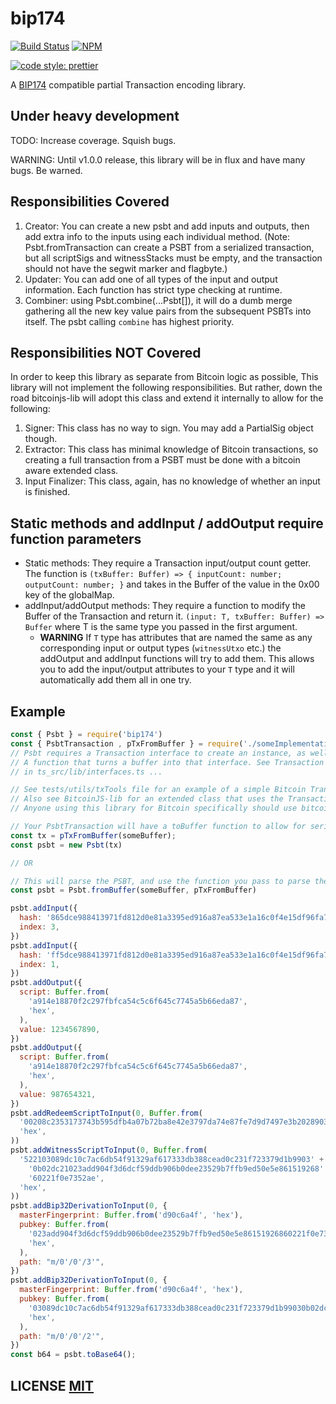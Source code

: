 # bip174
[![Build Status](https://travis-ci.org/bitcoinjs/bip174.png?branch=master)](https://travis-ci.org/bitcoinjs/bip174)
[![NPM](https://img.shields.io/npm/v/bip174.svg)](https://www.npmjs.org/package/bip174)

[![code style: prettier](https://img.shields.io/badge/code_style-prettier-ff69b4.svg?style=flat-square)](https://github.com/prettier/prettier)

A [BIP174](https://github.com/bitcoin/bips/blob/master/bip-0174.mediawiki) compatible partial Transaction encoding library.

## Under heavy development

TODO: Increase coverage. Squish bugs.

WARNING: Until v1.0.0 release, this library will be in flux and have many bugs. Be warned.

## Responsibilities Covered

1. Creator: You can create a new psbt and add inputs and outputs, then add extra info to the inputs using each individual method.
  (Note: Psbt.fromTransaction can create a PSBT from a serialized transaction, but all scriptSigs and witnessStacks must be empty,
    and the transaction should not have the segwit marker and flagbyte.)
2. Updater: You can add one of all types of the input and output information. Each function has strict type checking at runtime.
3. Combiner: using Psbt.combine(...Psbt[]), it will do a dumb merge gathering all the new key value pairs from the subsequent PSBTs into itself. The psbt calling `combine` has highest priority.

## Responsibilities NOT Covered

In order to keep this library as separate from Bitcoin logic as possible, This library will not implement the following responsibilities. But rather, down the road bitcoinjs-lib will adopt this class and extend it internally to allow for the following:

1. Signer: This class has no way to sign. You may add a PartialSig object though.
2. Extractor: This class has minimal knowledge of Bitcoin transactions, so creating a full transaction from a PSBT must be done with a bitcoin aware extended class.
3. Input Finalizer: This class, again, has no knowledge of whether an input is finished.

## Static methods and addInput / addOutput require function parameters

* Static methods: They require a Transaction input/output count getter. The function is `(txBuffer: Buffer) => { inputCount: number; outputCount: number; }` and takes in the Buffer of the value in the 0x00 key of the globalMap.
* addInput/addOutput methods: They require a function to modify the Buffer of the Transaction and return it. `(input: T, txBuffer: Buffer) => Buffer` where T is the same type you passed in the first argument.
  * **WARNING** If `T` type has attributes that are named the same as any corresponding input or output types (`witnessUtxo` etc.) the addOutput and addInput functions will try to add them. This allows you to add the input/output attributes to your `T` type and it will automatically add them all in one try.

## Example
```javascript
const { Psbt } = require('bip174')
const { PsbtTransaction , pTxFromBuffer } = require('./someImplementation')
// Psbt requires a Transaction interface to create an instance, as well as
// A function that turns a buffer into that interface. See Transaction and TransactionFromBuffer
// in ts_src/lib/interfaces.ts ...

// See tests/utils/txTools file for an example of a simple Bitcoin Transaction.
// Also see BitcoinJS-lib for an extended class that uses the Transaction class internally.
// Anyone using this library for Bitcoin specifically should use bitcoinjs-lib

// Your PsbtTransaction will have a toBuffer function to allow for serialization
const tx = pTxFromBuffer(someBuffer);
const psbt = new Psbt(tx)

// OR

// This will parse the PSBT, and use the function you pass to parse the Transaction part
const psbt = Psbt.fromBuffer(someBuffer, pTxFromBuffer)

psbt.addInput({
  hash: '865dce988413971fd812d0e81a3395ed916a87ea533e1a16c0f4e15df96fa7d4',
  index: 3,
})
psbt.addInput({
  hash: 'ff5dce988413971fd812d0e81a3395ed916a87ea533e1a16c0f4e15df96fa7d4',
  index: 1,
})
psbt.addOutput({
  script: Buffer.from(
    'a914e18870f2c297fbfca54c5c6f645c7745a5b66eda87',
    'hex',
  ),
  value: 1234567890,
})
psbt.addOutput({
  script: Buffer.from(
    'a914e18870f2c297fbfca54c5c6f645c7745a5b66eda87',
    'hex',
  ),
  value: 987654321,
})
psbt.addRedeemScriptToInput(0, Buffer.from(
  '00208c2353173743b595dfb4a07b72ba8e42e3797da74e87fe7d9d7497e3b2028903',
  'hex',
))
psbt.addWitnessScriptToInput(0, Buffer.from(
  '522103089dc10c7ac6db54f91329af617333db388cead0c231f723379d1b9903' +
    '0b02dc21023add904f3d6dcf59ddb906b0dee23529b7ffb9ed50e5e861519268' +
    '60221f0e7352ae',
  'hex',
))
psbt.addBip32DerivationToInput(0, {
  masterFingerprint: Buffer.from('d90c6a4f', 'hex'),
  pubkey: Buffer.from(
    '023add904f3d6dcf59ddb906b0dee23529b7ffb9ed50e5e86151926860221f0e73',
    'hex',
  ),
  path: "m/0'/0'/3'",
})
psbt.addBip32DerivationToInput(0, {
  masterFingerprint: Buffer.from('d90c6a4f', 'hex'),
  pubkey: Buffer.from(
    '03089dc10c7ac6db54f91329af617333db388cead0c231f723379d1b99030b02dc',
    'hex',
  ),
  path: "m/0'/0'/2'",
})
const b64 = psbt.toBase64();
```

## LICENSE [MIT](LICENSE)
